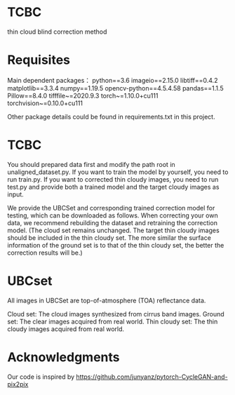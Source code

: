 # TCBC
thin cloud blind correction method

# Requisites
Main dependent packages：
python==3.6
imageio==2.15.0
libtiff==0.4.2
matplotlib==3.3.4
numpy==1.19.5
opencv-python==4.5.4.58
pandas==1.1.5
Pillow==8.4.0
tifffile~=2020.9.3
torch~=1.10.0+cu111
torchvision~=0.10.0+cu111

Other package details could be found in requirements.txt in this project.

# TCBC
You should prepared data first and modify the path root in unaligned_dataset.py. 
If you want to train the model by yourself, you need to run train.py. 
If you want to corrected thin cloudy images, you need to run test.py and provide both a trained model and the target cloudy images as input.

We provide the UBCSet and corresponding trained correction model for testing, which can be downloaded as follows.
When correcting your own data, we recommend rebuilding the dataset and retraining the correction model. (The cloud set remains unchanged. The target thin cloudy images should be included in the thin cloudy set. The more similar the surface information of the ground set is to that of the thin cloudy set, the better the correction results will be.)

# UBCset
All images in UBCSet are top-of-atmosphere (TOA) reflectance data.

Cloud set: The cloud images synthesized from cirrus band images.
Ground set: The clear images acquired from real world.
Thin cloudy set: The thin cloudy images acquired from real world.

# Acknowledgments
Our code is inspired by https://github.com/junyanz/pytorch-CycleGAN-and-pix2pix
